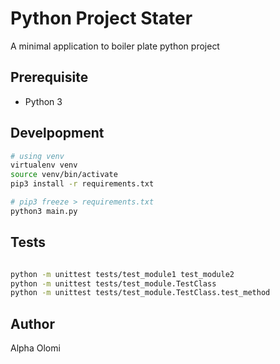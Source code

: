 # Python Project Stater

A minimal application to boiler plate python project

## Prerequisite

- Python 3

## Develpopment

```sh
# using venv
virtualenv venv
source venv/bin/activate
pip3 install -r requirements.txt

# pip3 freeze > requirements.txt
python3 main.py
```

## Tests
```bash

python -m unittest tests/test_module1 test_module2
python -m unittest tests/test_module.TestClass
python -m unittest tests/test_module.TestClass.test_method
```

## Author

Alpha Olomi
